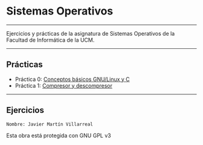 <!--
Autor: Javier Martín Villarreal
-->

# Sistemas Operativos
---

Ejercicios y prácticas de la asignatura de Sistemas Operativos de la Facultad de Informática de la UCM.

---
## Prácticas

- Práctica 0: [Conceptos básicos GNU/Linux y C](/practicas/p0)
- Práctica 1: [Compresor y descompresor](/practicas/p1)

---
## Ejercicios

~~~~
Nombre: Javier Martín Villarreal

~~~~

Esta obra está protegida con GNU GPL v3